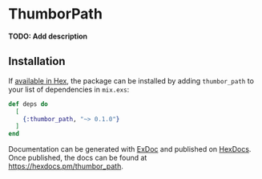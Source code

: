 # ThumborPath

**TODO: Add description**

## Installation

If [available in Hex](https://hex.pm/docs/publish), the package can be installed
by adding `thumbor_path` to your list of dependencies in `mix.exs`:

```elixir
def deps do
  [
    {:thumbor_path, "~> 0.1.0"}
  ]
end
```

Documentation can be generated with [ExDoc](https://github.com/elixir-lang/ex_doc)
and published on [HexDocs](https://hexdocs.pm). Once published, the docs can
be found at <https://hexdocs.pm/thumbor_path>.

